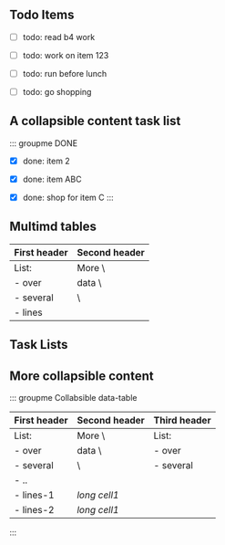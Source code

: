
## Todo Items
* [ ] todo: read b4 work
* [ ] todo: work on item 123
* [ ] todo: run before lunch
* [ ] todo: go shopping



## A collapsible content task list
::: groupme DONE
  * [X] done: item 2
  * [X] done: item ABC
  * [X] done: shop for item C
:::




## Multimd tables

First header | Second header
-------------|---------------
List:        | More  \
- over       | data  \
- several    |       \
- lines      |

## Task Lists





## More collapsible content

::: groupme Collabsible data-table

First header | Second header | Third header
-------------|---------------|--------------
List:        | More  \       | List:
- over       | data  \       | - over
- several    |       \       | - several
- ..         |
- lines-1    |       *long cell1*
- lines-2    |       *long cell1*

:::


